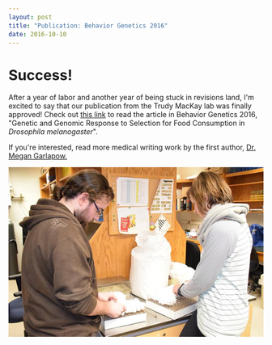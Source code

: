 ```yaml
---
layout: post
title: "Publication: Behavior Genetics 2016"
date: 2016-10-10
---
```

# Success!

After a year of labor and another year of being stuck in revisions land, I'm excited to say that 
our publication from the Trudy MacKay lab was finally approved! Check out [this link](http://link.springer.com/article/10.1007%2Fs10519-016-9819-x)
to read the article in Behavior Genetics 2016, "Genetic and Genomic Response to Selection 
for Food Consumption in *Drosophila melanogaster*".

If you're interested, read more medical writing work by the first author, [Dr. Megan Garlapow.](https://megangarlapow.com/home/writing_samples/)

![Hard at work](https://github.com/kairstenfay/kairstenfay.github.io/blob/master/_posts/Publications/Fay-Genetics-lab-NCSU-twitter.jpg?raw=true)

